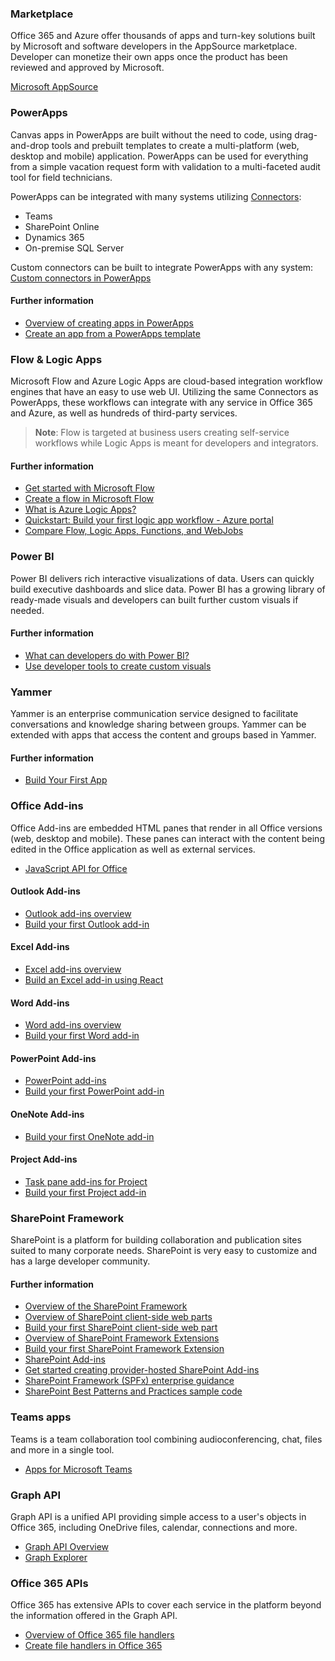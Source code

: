 ### Marketplace
Office 365 and Azure offer thousands of apps and turn-key solutions built by Microsoft and software developers in the AppSource marketplace.  Developer can monetize their own apps once the product has been reviewed and approved by Microsoft.

<a href="https://appsource.microsoft.com/marketplace/apps?src=office&page=1&product=office" target="_blank">Microsoft AppSource</a>

### PowerApps
Canvas apps in PowerApps are built without the need to code, using drag-and-drop tools and prebuilt templates to create a multi-platform (web, desktop and mobile) application.  PowerApps can be used for everything from a simple vacation request form with validation to a multi-faceted audit tool for field technicians.

PowerApps can be integrated with many systems utilizing <a href="https://docs.microsoft.com/powerapps/maker/canvas-apps/connections-list" target="_blank">Connectors</a>:
- Teams
- SharePoint Online
- Dynamics 365
- On-premise SQL Server

Custom connectors can be built to integrate PowerApps with any system: <a href="https://docs.microsoft.com/powerapps/maker/canvas-apps/register-custom-api" target="_blank">Custom connectors in PowerApps</a>

#### Further information
- <a href="https://docs.microsoft.com/powerapps/maker/index" target="_blank">Overview of creating apps in PowerApps</a>
- <a href="https://docs.microsoft.com/powerapps/maker/canvas-apps/get-started-test-drive" target="_blank">Create an app from a PowerApps template</a>

###  Flow & Logic Apps 
Microsoft Flow and Azure Logic Apps are cloud-based integration workflow engines that have an easy to use web UI. Utilizing the same Connectors as PowerApps, these workflows can integrate with any service in Office 365 and Azure, as well as hundreds of third-party services.
> **Note**: Flow is targeted at business users creating self-service workflows while Logic Apps is meant for developers and integrators.

#### Further information
- <a href="https://docs.microsoft.com/flow/getting-started" target="_blank">Get started with Microsoft Flow</a>
- <a href="https://docs.microsoft.com/flow/get-started-logic-flow" target="_blank">Create a flow in Microsoft Flow</a>
- <a href="https://docs.microsoft.com/azure/logic-apps/logic-apps-overview" target="_blank">What is Azure Logic Apps?</a>
- <a href="https://docs.microsoft.com/azure/logic-apps/quickstart-create-first-logic-app-workflow" target="_blank">Quickstart: Build your first logic app workflow - Azure portal</a>
- <a href="https://docs.microsoft.com/azure/azure-functions/functions-compare-logic-apps-ms-flow-webjobs" target="_blank">Compare Flow, Logic Apps, Functions, and WebJobs</a>

### Power BI
Power BI delivers rich interactive visualizations of data. Users can quickly build executive dashboards and slice data. Power BI has a growing library of ready-made visuals and developers can built further custom visuals if needed.

#### Further information
- <a href="https://docs.microsoft.com/power-bi/developer/what-can-you-do" target="_blank">What can developers do with Power BI?</a>
- <a href="https://docs.microsoft.com/power-bi/service-custom-visuals-getting-started-with-developer-tools" target="_blank">Use developer tools to create custom visuals</a>


### Yammer
Yammer is an enterprise communication service designed to facilitate conversations and knowledge sharing between groups.  Yammer can be extended with apps that access the content and groups based in Yammer.

#### Further information
- <a href="https://developer.yammer.com/docs" target="_blank">Build Your First App</a> 


###  Office Add-ins
Office Add-ins are embedded HTML panes that render in all Office versions (web, desktop and mobile).  These panes can interact with the content being edited in the Office application as well as external services.

- <a href="https://dev.office.com/reference/add-ins/javascript-api-for-office" target="_blank">JavaScript API for Office</a>

#### Outlook Add-ins
- [Outlook add-ins overview]( https://docs.microsoft.com/outlook/add-ins/)
- <a href="https://docs.microsoft.com/outlook/add-ins/quick-start?tabs=visual-studio" target="_blank">Build your first Outlook add-in</a>
	
#### Excel Add-ins
- <a href="https://docs.microsoft.com/office/dev/add-ins/excel/excel-add-ins-overview" target="_blank">Excel add-ins overview</a>
- <a href="https://docs.microsoft.com/office/dev/add-ins/excel/excel-add-ins-get-started-react" target="_blank">Build an Excel add-in using React</a>
	
#### Word Add-ins
- <a href="https://docs.microsoft.com/office/dev/add-ins/word/word-add-ins-programming-overview" target="_blank">Word add-ins overview</a>
- <a href="https://docs.microsoft.com/office/dev/add-ins/word/word-add-ins?tabs=visual-studio" target="_blank">Build your first Word add-in</a>

#### PowerPoint Add-ins
- <a href="https://docs.microsoft.com/office/dev/add-ins/powerpoint/powerpoint-add-ins" target="_blank">PowerPoint add-ins</a>
- <a href="https://docs.microsoft.com/office/dev/add-ins/powerpoint/powerpoint-add-ins-get-started?tabs=visual-studio" target="_blank">Build your first PowerPoint add-in</a>

#### OneNote Add-ins
- <a href="https://docs.microsoft.com/office/dev/add-ins/onenote/onenote-add-ins-getting-started" target="_blank">Build your first OneNote add-in</a>

#### Project Add-ins
- <a href="https://docs.microsoft.com/office/dev/add-ins/project/project-add-ins" target="_blank">Task pane add-ins for Project</a>
- <a href="https://docs.microsoft.com/office/dev/add-ins/project/project-add-ins-get-started" target="_blank">Build your first Project add-in</a>
	
### SharePoint Framework
SharePoint is a platform for building collaboration and publication sites suited to many corporate needs.  SharePoint is very easy to customize and has a large developer community.

#### Further information
- <a href="https://docs.microsoft.com/sharepoint/dev/spfx/sharepoint-framework-overview" target="_blank">Overview of the SharePoint Framework</a>
- <a href="https://docs.microsoft.com/sharepoint/dev/spfx/web-parts/overview-client-side-web-parts" target="_blank">Overview of SharePoint client-side web parts</a>
- <a href="https://docs.microsoft.com/sharepoint/dev/spfx/web-parts/get-started/build-a-hello-world-web-part" target="_blank">Build your first SharePoint client-side web part</a>
- <a href="https://docs.microsoft.com/sharepoint/dev/spfx/extensions/overview-extensions" target="_blank">Overview of SharePoint Framework Extensions</a>
- <a href="https://docs.microsoft.com/sharepoint/dev/spfx/extensions/get-started/build-a-hello-world-extension" target="_blank">Build your first SharePoint Framework Extension</a>
- <a href="https://docs.microsoft.com/sharepoint/dev/sp-add-ins/sharepoint-add-ins" target="_blank">SharePoint Add-ins</a>
- <a href="https://docs.microsoft.com/sharepoint/dev/sp-add-ins/get-started-creating-provider-hosted-sharepoint-add-ins" target="_blank">Get started creating provider-hosted SharePoint Add-ins</a>
- <a href="https://docs.microsoft.com/sharepoint/dev/spfx/enterprise-guidance" target="_blank">SharePoint Framework (SPFx) enterprise guidance</a>
- <a href="https://github.com/SharePoint/PnP" target="_blank">SharePoint Best Patterns and Practices sample code</a>

### Teams apps
Teams is a team collaboration tool combining audioconferencing, chat, files and more in a single tool.

- <a href="https://docs.microsoft.com/microsoftteams/platform/concepts/apps/apps-overview" target="_blank">Apps for Microsoft Teams</a>

### Graph API
Graph API is a unified API providing simple access to a user's objects in Office 365, including OneDrive files, calendar, connections and more.
- <a href="https://developer.microsoft.com/graph/docs/concepts/overview" target="_blank">Graph API Overview</a>
- <a href="https://developer.microsoft.com/graph/graph-explorer" target="_blank">Graph Explorer</a> 

### Office 365 APIs
Office 365 has extensive APIs to cover each service in the platform beyond the information offered in the Graph API.
- <a href="https://msdn.microsoft.com/office/office365/howto/using-cross-suite-apps" target="_blank">Overview of Office 365 file handlers</a>
- <a href="https://msdn.microsoft.com/office/office365/howto/create-file-handler-extensions" target="_blank">Create file handlers in Office 365</a>

